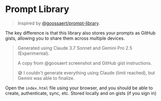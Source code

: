# Prompt Library

> Inspired by [@goossaert/prompt-library](https://github.com/goossaert/prompt-library).

The key difference is that this library also stores your prompts as GitHub gists, allowing you to share them across multiple devices.

> Generated using Claude 3.7 Sonnet and Gemini Pro 2.5 (Experimental).
>
> A copy from @goosaert screenshot and GitHub gist instructions. 
>
> 😅 I couldn't generate everything using Claude (limit reached), but Gemini was able to finalize.

Open the `index.html` file using your browser, and you should be able to create, authenticate, sync, etc.
Stored locally and on gists (if you sign in)
